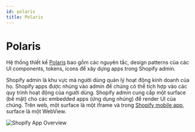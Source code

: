 ```yaml
---
id: polaris
title: Polaris
---
```


# Polaris

Hệ thống thiết kế [Polaris](https://polaris.shopify.com/?shpxid=c792a82e-8EDC-4B21-9C3E-4525D79D0439) bao gồm các nguyên tắc, design patterns của các UI components, tokens, icons để xây dựng apps trong Shopify admin. 

Shopify admin là khu vực mà người dùng quản lý hoạt động kinh doanh của họ. Shopify apps được nhúng vào admin để chúng có thể tích hợp vào các quy trình hoạt động của người dùng. Shopify admin cung cấp một surface (bề mặt) cho các embedded apps (ứng dụng nhúng) để render UI của chúng. Trên web, một surface là một iframe và trong [Shopify mobile app](https://www.shopify.com/install?shpxid=c792a82e-8EDC-4B21-9C3E-4525D79D0439), surface là một WebView.

![Shopify App Overview](/img/polaris.png)
